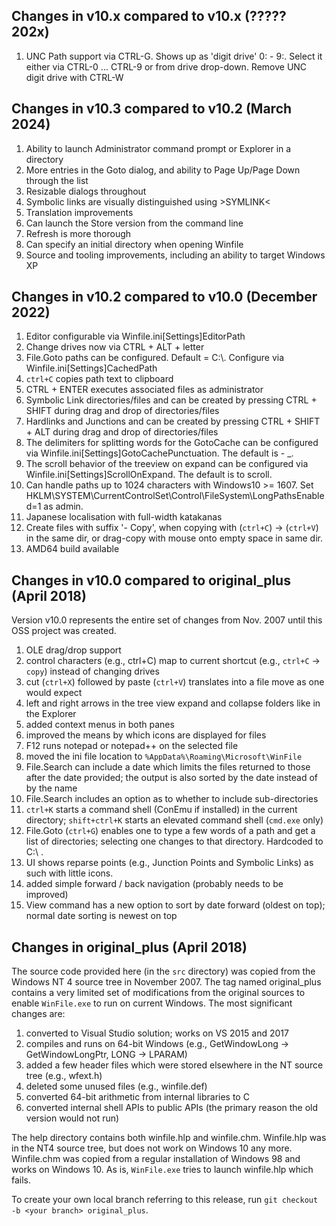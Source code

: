 ## Changes in v10.x compared to v10.x (????? 202x)
1. UNC Path support via CTRL-G. Shows up as 'digit drive' 0: - 9:. Select it either via CTRL-0 ... CTRL-9 or from drive drop-down. Remove UNC digit drive with CTRL-W

## Changes in v10.3 compared to v10.2 (March 2024)

1. Ability to launch Administrator command prompt or Explorer in a directory
2. More entries in the Goto dialog, and ability to Page Up/Page Down through the list
3. Resizable dialogs throughout
4. Symbolic links are visually distinguished using &gt;SYMLINK&lt;
5. Translation improvements
6. Can launch the Store version from the command line
7. Refresh is more thorough
8. Can specify an initial directory when opening Winfile
9. Source and tooling improvements, including an ability to target Windows XP

## Changes in v10.2 compared to v10.0 (December 2022)

1. Editor configurable via Winfile.ini[Settings]EditorPath
2. Change drives now via CTRL + ALT + letter
3. File.Goto paths can be configured.  Default = C:\\. Configure via Winfile.ini[Settings]CachedPath
4. `ctrl+C` copies path text to clipboard
5. CTRL + ENTER executes associated files as administrator
6. Symbolic Link directories/files and can be created by pressing CTRL + SHIFT during drag and drop of directories/files
7. Hardlinks and Junctions and can be created by pressing CTRL + SHIFT + ALT during drag and drop of directories/files
8. The delimiters for splitting words for the GotoCache can be configured via Winfile.ini[Settings]GotoCachePunctuation. The default is - _.
9. The scroll behavior of the treeview on expand can be configured via Winfile.ini[Settings]ScrollOnExpand. The default is to scroll.
10. Can handle paths up to 1024 characters with Windows10 >= 1607. Set HKLM\SYSTEM\CurrentControlSet\Control\FileSystem\LongPathsEnabled=1 as admin.
11. Japanese localisation with full-width katakanas
12. Create files with suffix '- Copy', when copying with (`ctrl+C`) -> (`ctrl+V`) in the same dir, or drag-copy with mouse onto empty space in same dir.
13. AMD64 build available

## Changes in v10.0 compared to original_plus (April 2018)

Version v10.0 represents the entire set of changes from Nov. 2007 until this OSS project was created.

1. OLE drag/drop support
2. control characters (e.g., ctrl+C) map to current shortcut (e.g., `ctrl+C` -> `copy`)
instead of changing drives
3. cut (`ctrl+X`) followed by paste (`ctrl+V`) translates into a file move as one would expect
4. left and right arrows in the tree view expand and collapse folders like in the Explorer
5. added context menus in both panes
6. improved the means by which icons are displayed for files
7. F12 runs notepad or notepad++ on the selected file
8. moved the ini file location to `%AppData%\Roaming\Microsoft\WinFile`
9. File.Search can include a date which limits the files returned to those after the date provided;
the output is also sorted by the date instead of by the name
10. File.Search includes an option as to whether to include sub-directories
11. `ctrl+K` starts a command shell (ConEmu if installed) in the current directory; `shift+ctrl+K`
starts an elevated command shell (`cmd.exe` only)
12. File.Goto (`ctrl+G`) enables one to type a few words of a path and get a list of directories;
selecting one changes to that directory.  Hardcoded to C:\\ .
13. UI shows reparse points (e.g., Junction Points and Symbolic Links) as such with little icons.
14. added simple forward / back navigation (probably needs to be improved)
15. View command has a new option to sort by date forward (oldest on top); normal date sorting is newest on top

## Changes in original_plus (April 2018)

The source code provided here (in the `src` directory) was copied from the Windows NT 4 source tree in November
2007.  The tag named original_plus contains a very limited set of modifications
from the original sources to enable `WinFile.exe` to run on current Windows.
The most significant changes are:

1. converted to Visual Studio solution; works on VS 2015 and 2017
2. compiles and runs on 64-bit Windows (e.g., GetWindowLong -> GetWindowLongPtr, LONG -> LPARAM)
3. added a few header files which were stored elsewhere in the NT source tree (e.g., wfext.h)
4. deleted some unused files (e.g., winfile.def)
5. converted 64-bit arithmetic from internal libraries to C
6. converted internal shell APIs to public APIs (the primary reason the old version would not run)

The help directory contains both winfile.hlp and winfile.chm.  Winfile.hlp was in the NT4
source tree, but does not work on Windows 10 any more.  Winfile.chm was copied from
a regular installation of Windows 98 and works on Windows 10.  As is, `WinFile.exe`
tries to launch winfile.hlp which fails.

To create your own local branch referring to this release, run `git checkout -b <your branch> original_plus`.

